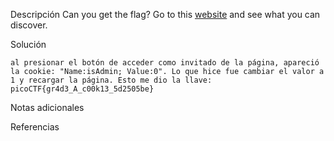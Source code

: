 Descripción
	Can you get the flag? Go to this [website](http://saturn.picoctf.net:60988/) and see what you can discover.
	
Solución
	
	al presionar el botón de acceder como invitado de la página, apareció la cookie: "Name:isAdmin; Value:0". Lo que hice fue cambiar el valor a 1 y recargar la página. Esto me dio la llave:
	picoCTF{gr4d3_A_c00k13_5d2505be}
	
Notas adicionales
	
	
Referencias
	
	
